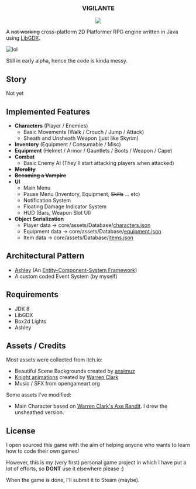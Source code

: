 
<div align="center">
<h3>VIGILANTE</h3>
<img src="/Demo.gif">
 
</div>


A ~~not working~~ cross-platform 2D Platformer RPG engine
written in Java using [LibGDX](https://libgdx.badlogicgames.com/).

![lol](https://i.imgur.com/vvfQcw3.png)

Still in early alpha, hence the code is kinda messy.
## Story
Not yet

## Implemented Features
* **Characters** (Player / Enemies)
  * Basic Movements (Walk / Crouch / Jump / Attack)
  * Sheath and Unsheath Weapon (just like Skyrim)
* **Inventory** (Equipment / Consumable / Misc)
* **Equipment** (Helmet / Armor / Gauntlets / Boots / Weapon / Cape)
* **Combat**
  * Basic Enemy AI (They'll start attacking players when attacked)
* **~~Morality~~**
* **~~Becoming a Vampire~~**
* **UI**
  * Main Menu
  * Pause Menu (Inventory, Equipment, ~~Skills~~ ... etc)
  * Notification System
  * Floating Damage Indicator System
  * HUD (Bars, Weapon Slot UI)
* **Object Serialization**
  * Player data -> core/assets/Database/[characters.json](https://github.com/aesophor/Vigilante/blob/master/core/assets/Database/characters.json)
  * Equipment data -> core/assets/Database/[equipment.json](https://github.com/aesophor/Vigilante/blob/master/core/assets/Database/equipment.json)
  * Item data ->  core/assets/Database/[items.json](https://github.com/aesophor/Vigilante/blob/master/core/assets/Database/items.json)

## Architectural Pattern
* [Ashley](https://github.com/libgdx/ashley/wiki) (An [Entity-Component-System Framework](https://en.wikipedia.org/wiki/Entity%E2%80%93component%E2%80%93system))
* A custom coded Event System (by myself)

## Requirements
* JDK 8
* LibGDX
* Box2d Lights
* Ashley

## Assets / Credits
Most assets were collected from itch.io:
* Beautiful Scene Backgrounds created by [ansimuz](https://ansimuz.itch.io/)
* [Knight animations](https://lionheart963.itch.io/knight-sprite) created by [Warren Clark](https://lionheart963.itch.io/)
* Music / SFX from opengameart.org

Some assets I've modified:
* Main Character based on [Warren Clark's Axe Bandit](https://lionheart963.itch.io/axe-bandit). I drew the unsheathed version.

## License
I open sourced this game with the aim of helping anyone who wants to learn how to code their own games!

However, this is my (very first) personal game project in which I have put a lot of efforts, so **DONT** use it elsewhere please :)

When the game is done, I'll submit it to Steam (maybe).





